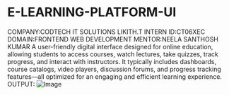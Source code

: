 # E-LEARNING-PLATFORM-UI
COMPANY:CODTECH IT SOLUTIONS
LIKITH.T
INTERN ID:CT06XEC
DOMAIN:FRONTEND WEB DEVELOPMENT
MENTOR:NEELA SANTHOSH KUMAR
A user-friendly digital interface designed for online education, allowing students to access courses, watch lectures, take quizzes, track progress, and interact with instructors. It typically includes dashboards, course catalogs, video players, discussion forums, and progress tracking features—all optimized for an engaging and efficient learning experience.
OUTPUT:
![Image](https://github.com/user-attachments/assets/822ad933-0ea9-4a25-b444-45430e086314)
